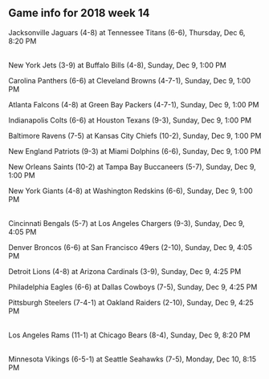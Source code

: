 ## Game info for 2018 week 14
Jacksonville Jaguars (4-8) at Tennessee Titans (6-6), Thursday, Dec 6, 8:20 PM

<br/>New York Jets (3-9) at Buffalo Bills (4-8), Sunday, Dec 9, 1:00 PM

Carolina Panthers (6-6) at Cleveland Browns (4-7-1), Sunday, Dec 9, 1:00 PM

Atlanta Falcons (4-8) at Green Bay Packers (4-7-1), Sunday, Dec 9, 1:00 PM

Indianapolis Colts (6-6) at Houston Texans (9-3), Sunday, Dec 9, 1:00 PM

Baltimore Ravens (7-5) at Kansas City Chiefs (10-2), Sunday, Dec 9, 1:00 PM

New England Patriots (9-3) at Miami Dolphins (6-6), Sunday, Dec 9, 1:00 PM

New Orleans Saints (10-2) at Tampa Bay Buccaneers (5-7), Sunday, Dec 9, 1:00 PM

New York Giants (4-8) at Washington Redskins (6-6), Sunday, Dec 9, 1:00 PM

<br/>Cincinnati Bengals (5-7) at Los Angeles Chargers (9-3), Sunday, Dec 9, 4:05 PM

Denver Broncos (6-6) at San Francisco 49ers (2-10), Sunday, Dec 9, 4:05 PM

Detroit Lions (4-8) at Arizona Cardinals (3-9), Sunday, Dec 9, 4:25 PM

Philadelphia Eagles (6-6) at Dallas Cowboys (7-5), Sunday, Dec 9, 4:25 PM

Pittsburgh Steelers (7-4-1) at Oakland Raiders (2-10), Sunday, Dec 9, 4:25 PM

<br/>Los Angeles Rams (11-1) at Chicago Bears (8-4), Sunday, Dec 9, 8:20 PM

<br/>Minnesota Vikings (6-5-1) at Seattle Seahawks (7-5), Monday, Dec 10, 8:15 PM


